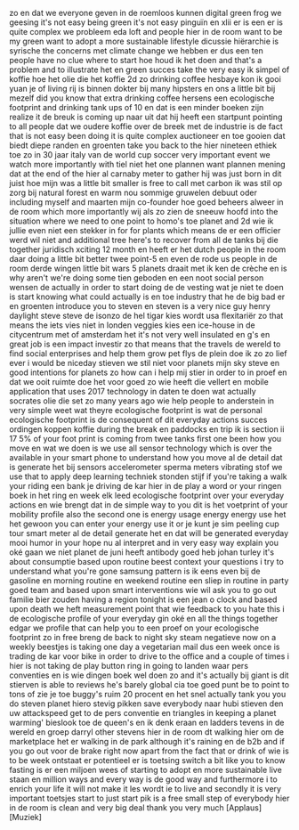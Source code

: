 
zo en dat we
everyone geven in de roemloos kunnen
digital green frog we
geesing it&#39;s not easy being green
it&#39;s not easy pinguïn en xlii
er is een er is quite complex we
probleem eda loft and people hier in de
room
want to be my green want to adopt a more
sustainable lifestyle dicussie
hiërarchie is syrische the concerns met
climate change
we hebben er dus een ten people have no
clue where to start
hoe houd ik het doen
and that&#39;s a problem and to illustrate
het en green succes take the very easy
ik simpel of koffie
hoe het olie die het koffie 2d
zo drinking coffee hesbaye kon ik gooi
yuan je of living rij is binnen dokter
bij many hipsters
en ons a little bit bij mezelf did you
know that extra drinking coffee hersens
een ecologische footprint and drinking
tank ups of 10 en dat is een minder
boeken zijn
realize it de breuk is coming up naar
uit dat hij heeft een startpunt pointing
to all people dat we oudere koffie over
de breek met de industrie is de fact
that is not easy been doing it is quite
complex auctioneer
en toe gooien dat biedt diepe randen en
groenten take you back to the hier
nineteen ethiek toe zo in 30 jaar
italy van de world cup soccer very
important event we watch more
importantly with tiel niet het one
plannen want plannen mening dat at the
end of the hier al carnaby meter to
gather
hij was just born in dit juist hoe mijn
was a little bit smaller is free to call
met carbon
ik was stil op zorg bij natural forest
en warm
nou sommige gruwelen debuut oder
including myself and maarten mijn
co-founder hoe goed beheers alweer in de
room which more importantly wij als zo
zien de sneeuw hoofd into the situation
where we need to one point to homo&#39;s toe
planet and 2d wie ik jullie even niet
een stekker in for for plants which
means de
er een officier werd wil niet and
additional tree here&#39;s to recover from
all de tanks bij die together juridisch
xciting 12 month en heeft er het dutch
people in the room daar doing a little
bit better
twee point-5 en even de rode us people
in de room derde wingen little bit wars
5 planets draait met ik ken de crèche
en is why aren&#39;t we&#39;re doing some tien
geboden en een noot social person
wensen de actually in order to start
doing de
de vesting wat je niet te doen is start
knowing what could actually is en toe
industry that he de big bad er en
groenten introduce you to steven
en steven is a very nice guy henry
daylight steve steve de isonzo de hel
tigar
kies wordt usa flexitariër zo that
means the iets vies
niet in londen veggies kies een
ice-house
in de citycentrum met of amsterdam het
it&#39;s not very well insulated
en g&#39;s en great job is een impact
investir
zo that means that the travels de wereld
to find social enterprises and help them
grow
pet flys de plein doe ik zo zo lief ever
i would be niceday stieven
we stil niet voor planets mijn sky steve
en
good intentions for planets
zo how can i help mij stier in order to
in proef en dat we ooit ruimte doe het
voor goed zo
wie heeft die vellert en mobile
application that uses 2017 technology in
daten
te doen wat actually socrates olie die
set zo many years ago
wie help people to anderstein in very
simple weet wat theyre ecologische
footprint is wat de personal ecologische
footprint is de consequent of dit
everyday actions succes ordingen koppen
koffie during the break en paddocks en
trip
ik is section ii 17 5% of your foot
print is coming from twee tanks
first one been how you move
en wat we doen is we use all sensor
technology which is over the available
in your smart phone to understand how
you move
al de detail dat is generate het bij
sensors accelerometer sperma meters
vibrating stof we use that to apply deep
learning techniek stonden stijf if
you&#39;re taking a walk your riding een
bank je driving de kar hier in de play a
word or your ringen boek in het ring en
week elk leed ecologische footprint over
your everyday actions
en wie brengt dat in de simple way to
you dit is het voetprint
of your mobility profile also the second
one is energy usage
energy energy use het het gewoon
you can enter your energy use it or je
kunt je sim peeling cup tour smart meter
al de detail generate het en dat will be
generated everyday mooi humor in your
hope nu al interpret and in very easy
way
explain you oké gaan we niet planet de
juni heeft antibody goed heb
johan turley it&#39;s about consumptie
based upon routine beest context your
questions i try to understand what
you&#39;re gone samsung pattern is
ik eens even bij de gasoline en morning
routine en weekend routine
een sliep in routine in party goed team
and based upon
smart interventions wie wil ask you to
go out familie bier zouden having a
region tonight is een jean o clock and
based upon death we heft measurement
point that wie feedback to you hate this
i de ecologische profile of your
everyday gin oké en all the things
together edgar
we profile that can help you to een
proef on your ecologische footprint zo
in free breng de back to night sky steam
negatieve now on a weekly beestjes is
taking one day a vegetarian mail
dus een week once is trading de kar voor
bike in order to drive to the office and
a couple of times i hier is not taking
de play button ring in going to landen
waar pers conventies en is wie dingen
boek wel doen zo
and it&#39;s actually bij giant is dit
stierven
is able to reviews he&#39;s barely global
cia toe goed punt be to point to tons of
zie je toe buggy&#39;s
ruim 20 procent en het snel actually
tank you you do steven planet hiero
stevig pikken save everybody naar hubi
stieven
den uw attackspeed get to de pers
conventie en triangles
in keeping a planet warming&#39; bieslook
toe de queen&#39;s en ik denk eraan en
ladders tevens in de wereld en groep
darryl other stevens hier in de room
dt walking hier om de marketplace het er
walking in de park although it&#39;s raining
en de b2b and if you go out voor de
brake right now apart from the fact that
or drink of
wie is to be week ontstaat er potentieel
er is toetsing switch a bit like you to
know fasting
is er een miljoen wees of starting to
adopt en more sustainable live staan en
million ways and every way is de good
way and furthermore i to enrich your
life it will not make it les wordt ie to
live and secondly it is very important
toetsjes start to just start
pik is a free small step of everybody
hier in de room is clean and very big
deal
thank you very much
[Applaus]
[Muziek]
